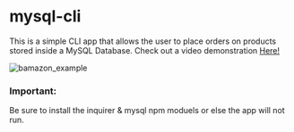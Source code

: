 # mysql-cli

This is a simple CLI app that allows the user to place orders on products stored inside a MySQL Database.
Check out a video demonstration [Here!](https://youtu.be/Xj1iOhFlzmE)

![bamazon_example](https://user-images.githubusercontent.com/24642276/42922600-60380314-8aef-11e8-8cb3-5d4dfa2b5e44.jpg)

### Important:
Be sure to install the inquirer & mysql npm moduels or else the app will not run.
